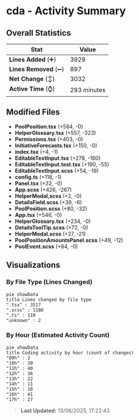 # cda - Activity Summary 

## Overall Statistics

| Stat                   | Value                                                             |
| ---------------------- | ----------------------------------------------------------------- |
| **Lines Added** (➕)   | 3929                                          |
| **Lines Removed** (➖) | 897                                        |
| **Net Change** (↕)    | 3032                |
| **Active Time** (⌚)   | 293 minutes |


## Modified Files
- **PoolPosition.tsx** (+584, -0)
- **HelperGlossary.tsx** (+557, -323)
- **Permissions.tsx** (+403, -0)
- **InitiativeForecasts.tsx** (+150, -0)
- **index.tsx** (+4, -1)
- **EditableTextInput.tsx** (+278, -160)
- **EditableTextInput.test.tsx** (+190, -55)
- **EditableTextInput.scss** (+54, -19)
- **config.ts** (+118, -1)
- **Panel.tsx** (+32, -0)
- **App.scss** (+426, -267)
- **HelperModal,scss** (+2, -0)
- **DetailsField.scss** (+39, -6)
- **PoolPosition.scss** (+80, -32)
- **App.tsx** (+546, -0)
- **HelperGlossary.tsx** (+234, -0)
- **DetailsToolTip.scss** (+72, -0)
- **HelperModal.scss** (+27, -21)
- **PoolPositionAmountsPanel.scss** (+49, -12)
- **PoolEvent.scss** (+84, -0)

## Visualizations

### By File Type (Lines Changed)

```mermaid
pie showData
title Lines changed by file type
".tsx" : 3517
".scss" : 1188
".ts" : 119
"unknown" : 2
```

### By Hour (Estimated Activity Count)

```mermaid
pie showData
title Coding activity by hour (count of changes)
"09h" : 2
"10h" : 20
"11h" : 40
"12h" : 36
"13h" : 22
"14h" : 11
"15h" : 10
"16h" : 41
"17h" : 27
```


> **Last Updated:** 13/06/2025, 17:22:43